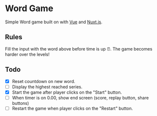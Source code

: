 # Word Game

Simple Word game built on with [Vue](https://vuejs.org/) and [Nuxt.js](https://nuxtjs.org).

## Rules

Fill the input with the word above before time is up ⏰. The game becomes harder over the levels!

## Todo

- [x] Reset countdown on new word.
- [ ] Display the highest reached series.
- [x] Start the game after player clicks on the "Start" button.
- [ ] When timer is on 0.00, show end screen (score, replay button, share buttons)
- [ ] Restart the game when player clicks on the "Restart" button.
